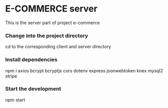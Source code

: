 # E-COMMERCE server
This is the server part of project e-commerce

### Change into the project directory
cd to the corresponding client and server directory

### Install dependencies
npm i axios bcrypt bcryptjs cors dotenv express jsonwebtoken knex mysql2 stripe

### Start the development
npm start